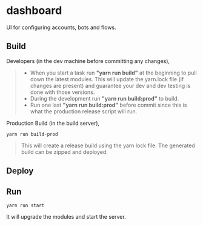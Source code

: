 # dashboard
UI for configuring accounts, bots and flows.

## Build
Developers (in the dev machine before committing any changes),

>* When you start a task run **"yarn run build"** at the beginning to pull down the latest modules. This will update the yarn.lock file (if changes are present) and guarantee your dev and dev testing is done with those versions.
>* During the development run **"yarn run build:prod"** to build.
>* Run one last **"yarn run build:prod"** before commit since this is what the production release script will run.

Production Build (in the build server),

	yarn run build-prod
>This will create a release build using the yarn lock file. The generated build can be zipped and deployed.

## Deploy

## Run
    yarn run start
It will upgrade the modules and start the server.
